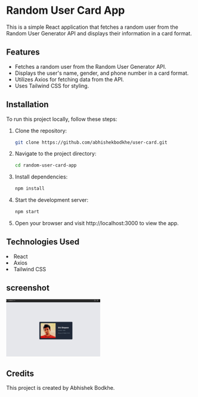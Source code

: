 # Random User Card App

This is a simple React application that fetches a random user from the Random User Generator API and displays their information in a card format.

## Features

- Fetches a random user from the Random User Generator API.
- Displays the user's name, gender, and phone number in a card format.
- Utilizes Axios for fetching data from the API.
- Uses Tailwind CSS for styling.

## Installation

To run this project locally, follow these steps:

1. Clone the repository:

   ```bash
   git clone https://github.com/abhishekbodkhe/user-card.git
   ```
2. Navigate to the project directory:
   ```bash
   cd random-user-card-app
   ```
3. Install dependencies:
   ```bash
   npm install
   ```
4. Start the development server:
   ```bash
   npm start
   ```
5. Open your browser and visit http://localhost:3000 to view the app.

## Technologies Used

  <li> React </li>
  <li>Axios </li>
  <li> Tailwind CSS</li>

## screenshot 
<img src="https://github.com/abhishekbodkhe/user-card/blob/main/card.jpg?raw=true" alt="GitHub Logo" style="max-width: 50%;">

## Credits
This project is created by Abhishek Bodkhe.
